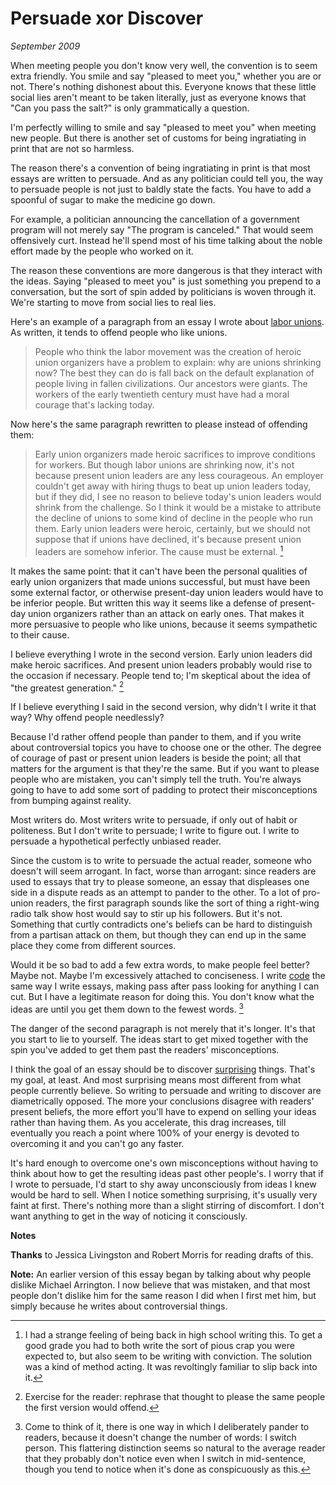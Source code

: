 # Persuade xor Discover

_September 2009_

When meeting people you don't know very well, the convention is
to seem extra friendly.  You smile and say "pleased to meet you,"
whether you are or not.  There's nothing dishonest about this.
Everyone knows that these little social lies aren't meant
to be taken literally, just as everyone knows that 
"Can you pass the salt?" is only grammatically a question.

I'm perfectly willing to smile and say "pleased to meet you"
when meeting new people.  But there is another set of 
customs for being ingratiating in print that are not so
harmless.

The reason there's a convention of being ingratiating in print
is that most essays are written to persuade.
And as any politician could tell
you, the way to persuade people is not just to baldly state the
facts.  You have to add a spoonful of sugar to make the medicine
go down.

For example, a politician announcing the cancellation of 
a government program will not merely say "The
program is canceled." That would seem offensively
curt.  Instead he'll spend most of his time talking about the
noble effort made by the people who worked on it.

The reason these conventions are more dangerous is that they
interact with the ideas.  Saying "pleased to meet you" is just
something you prepend to a conversation, but the sort of spin 
added by politicians is woven through it.  We're starting to
move from social lies to real lies.

Here's an example of a paragraph from an essay I wrote about
[labor unions](http://paulgraham.com/unions.html).  As written,
it tends to offend people who like unions.

> People who think the labor movement was the creation of heroic
> union organizers have a problem to explain: why are unions shrinking
> now?  The best they can do is fall back on the default explanation
> of people living in fallen civilizations. Our ancestors were
> giants.  The workers of the early twentieth century must have had
> a moral courage that's lacking today.

Now here's the same paragraph rewritten to please instead of
offending them:

> Early union organizers made heroic sacrifices to improve conditions
> for workers.  But though
> labor unions are shrinking now, it's not because present union
> leaders are any less courageous.  An employer couldn't get away
> with hiring thugs to beat up union leaders today, but if they
> did, I see no reason to believe today's union leaders would shrink
> from the challenge.  So I think it would be a mistake to attribute
> the decline of unions to some kind of decline in the people who
> run them.  Early union leaders were heroic, certainly, but we
> should not suppose that if unions have declined, it's because
> present union leaders are somehow inferior.  The cause must be
> external.
> [^1]

It makes the same point: that it can't have been the personal
qualities of early union organizers that made unions successful,
but must have been some external factor, or otherwise present-day
union leaders would have to be inferior people.  But written this
way it seems like a defense of present-day union organizers rather
than an attack on early ones.  That makes it more persuasive to
people who like unions, because it seems sympathetic to their cause.

I believe everything I wrote in the second version.  Early union
leaders did make heroic sacrifices.   And
present union leaders probably would rise to the occasion if
necessary.  People tend to; I'm skeptical about the idea of "the
greatest generation."
[^2]

If I believe everything I said in the second version, why didn't I
write it that way?  Why offend people needlessly?

Because I'd rather offend people than pander to them, 
and if you write about controversial topics you have to choose one or the other.  The degree of
courage of past or present union leaders is beside the point; all
that matters for the argument is that they're the same.
But if you want to please
people who are mistaken, you can't simply tell the truth.  You're
always going to have to add some sort of padding to protect their
misconceptions from bumping against reality.

Most writers do.  Most writers write to persuade, if only out of
habit or politeness.  But I don't write to persuade; I write to
figure out.  I write to persuade a hypothetical perfectly unbiased
reader.

Since the custom is to write to persuade the actual reader, someone
who doesn't will seem arrogant.  In fact, worse than arrogant: since
readers are used to essays that try to please someone, an essay
that displeases one side in a dispute reads as an attempt to pander
to the other.  To a lot of pro-union readers, the first paragraph
sounds like the sort of thing a right-wing radio talk show host
would say to stir up his followers.  But it's not.  Something that
curtly contradicts one's beliefs can be hard to distinguish from a
partisan attack on them, but though they can end up in the same
place they come from different sources.

Would it be so bad to add a few extra words, to make people feel
better?  Maybe not.  Maybe I'm excessively attached to conciseness.
I write [code](http://paulgraham.com/power.html) the same way I write essays, 
making pass after pass
looking for anything I can cut.  But I have a legitimate reason for
doing this.  You don't know what the ideas are until you get them
down to the fewest words.
[^3]

The danger of the second paragraph
is not merely that it's longer.  It's that you start to lie to
yourself.  The ideas start to get mixed together with the spin
you've added to get them past the readers' misconceptions.

I think the goal of an essay should be to discover 
[surprising](http://paulgraham.com/essay.html) things.  That's my goal, at least.
And most surprising means most different from what people currently
believe.  So writing to persuade and writing to discover are
diametrically opposed.  The more your conclusions disagree with
readers' present beliefs, the more effort you'll have to expend on
selling your ideas rather than having them.  As you accelerate,
this drag increases, till eventually you reach a point where 100%
of your energy is devoted to overcoming it and you can't go any
faster.

It's hard enough to overcome one's own misconceptions without having
to think about how to get the resulting ideas past other people's.
I worry that if I wrote to persuade, I'd start to shy away unconsciously
from ideas I knew would be hard to sell.  When I notice something
surprising, it's usually very faint at first.  There's nothing more
than a slight stirring of discomfort.  I don't want anything to get
in the way of noticing it consciously.

**Notes**

[^1]: I had a strange feeling of being back in high school writing
this.  To get a good grade you had to both write the sort of pious
crap you were expected to, but also seem to be writing with conviction.
The solution was a kind of method acting.  It was revoltingly
familiar to slip back into it.

[^2]: Exercise for the reader:
rephrase that thought to please the same people the first version
would offend.

[^3]: Come to think of it, there is one way in which I deliberately
pander to readers, because it doesn't change the number of words:
I switch person.  This flattering distinction seems so natural to
the average reader that they probably don't notice even when I
switch in mid-sentence, though you tend to notice when it's done
as conspicuously as this.

**Thanks** to Jessica Livingston and Robert Morris
for reading drafts of this.

**Note:** An earlier version of this essay began by talking
about why people dislike Michael Arrington.  I now believe that
was mistaken, and that most people don't dislike him for the
same reason I did when I first met him, but simply because
he writes about controversial things.